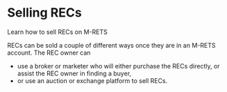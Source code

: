 Selling RECs
============

Learn how to sell RECs on M-RETS

RECs can be sold a couple of different ways once they are in an M-RETS account. The REC owner can

-   use a broker or marketer who will either purchase the RECs directly, or assist the REC owner in finding a buyer,
-   or use an auction or exchange platform to sell RECs.
